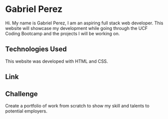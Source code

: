 # Gabriel Perez

Hi. My name is Gabriel Perez, I am an aspiring full stack web developer. This website will showcase my development while going through the UCF Coding Bootcamp and the projects I will be working on.

## Technologies Used
This website was developed with HTML and CSS. 

## Link 

## Challenge

Create a portfolio of work from scratch to show my skill and talents to potential employers.



